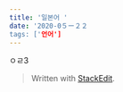 ```yaml
---
title: '일본어 '
date: '2020-0５ー２２
tags: ['언어']
---
```


ㅇㄹ3
> Written with [StackEdit](https://stackedit.io/).
<!--stackedit_data:
eyJoaXN0b3J5IjpbOTg5NDU2NDgzLDIwNjg0MTQzMTJdfQ==
-->